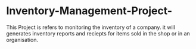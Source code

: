 # Inventory-Management-Project-
This Project is refers to monitoring the inventory of a company. it will generates inventory reports and reciepts for items sold in the shop  or in an organisation.
